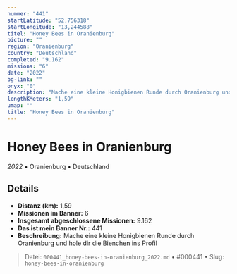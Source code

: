 ```yaml
---
nummer: "441"
startLatitude: "52,756318"
startLongitude: "13,244588"
titel: "Honey Bees in Oranienburg"
picture: ""
region: "Oranienburg"
country: "Deutschland"
completed: "9.162"
missions: "6"
date: "2022"
bg-link: ""
onyx: "0"
description: "Mache eine kleine Honigbienen Runde durch Oranienburg und hole dir die Bienchen ins Profil"
lengthKMeters: "1,59"
umap: ""
title: "Honey Bees in Oranienburg"
---
```

# Honey Bees in Oranienburg

*2022* • Oranienburg • Deutschland



## Details
- **Distanz (km):** 1,59
- **Missionen im Banner:** 6
- **Insgesamt abgeschlossene Missionen:** 9.162
- **Das ist mein Banner Nr.:** 441
- **Beschreibung:** Mache eine kleine Honigbienen Runde durch Oranienburg und hole dir die Bienchen ins Profil



> Datei: `000441_honey-bees-in-oranienburg_2022.md` • #000441 • Slug: `honey-bees-in-oranienburg`
